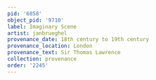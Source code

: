 ```yaml
---
pid: '6858'
object_pid: '9710'
label: Imaginary Scene
artist: janbrueghel
provenance_date: 18th century to 19th century
provenance_location: London
provenance_text: Sir Thomas Lawrence
collection: provenance
order: '2245'
---
```

